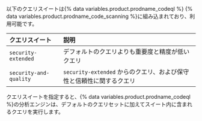 以下のクエリスイートは{% data variables.product.prodname_codeql %} {% data variables.product.prodname_code_scanning %}に組み込まれており、利用可能です。

  | クエリスイート                | 説明                                           |
  |:---------------------- |:-------------------------------------------- |
  | `security-extended`    | デフォルトのクエリよりも重要度と精度が低いクエリ                     |
  | `security-and-quality` | `security-extended` からのクエリ、および保守性と信頼性に関するクエリ |

クエリスイートを指定すると、{% data variables.product.prodname_codeql %}の分析エンジンは、デフォルトのクエリセットに加えてスイート内に含まれるクエリを実行します。
